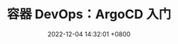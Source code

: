 ---
layout: post
title:  "容器 DevOps：ArgoCD 入门"
date:   2022-12-04 14:32:01 +0800
categories: devops
---